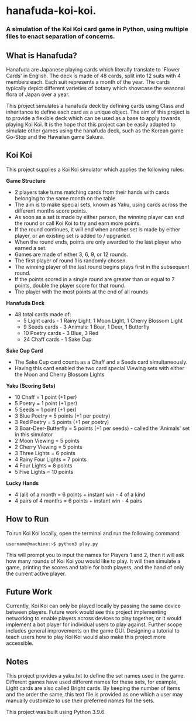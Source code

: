 # hanafuda-koi-koi. 
### A simulation of the Koi Koi card game in Python, using multiple files to enact separation of concerns.

## What is Hanafuda?
Hanafuda are Japanese playing cards which literally translate to 'Flower Cards' in English. The deck is made of 48 cards, split into 12 suits with 4 members each. Each suit represents a month of the year. The cards typically depict different varieties of botany which showcase the seasonal flora of Japan over a year. 

This project simulates a hanafuda deck by defining cards using Class and inheritance to define each card as a unique object. The aim of this project is to provide a flexible deck which can be used as a base to apply towards playing Koi Koi. It is the hope that this project can be easily adapted to simulate other games using the hanafuda deck, such as the Korean game Go-Stop and the Hawaiian game Sakura.

## Koi Koi
This project supplies a Koi Koi simulator which applies the following rules:  

**Game Structure**
* 2 players take turns matching cards from their hands with cards belonging to the same month on the table.
* The aim is to make special sets, known as Yaku, using cards across the different months score points.
* As soon as a set is made by either person, the winning player can end the round or call Koi Koi to try and earn more points.
* If the round continues, it will end when another set is made by either player, or an existing set is added to / upgraded.
* When the round ends, points are only awarded to the last player who earned a set. 
* Games are made of either 3, 6, 9, or 12 rounds.
* The first player of round 1 is randomly chosen.
* The winning player of the last round begins plays first in the subsequent round.
* If the points scored in a single round are greater than or equal to 7 points, double the player score for that round.
* The player with the most points at the end of all rounds

**Hanafuda Deck**
* 48 total cards made of:
  * 5 Light cards       - 1 Rainy Light, 1 Moon Light, 1 Cherry Blossom Light
  * 9 Seeds cards       - 3 Animals: 1 Boar, 1 Deer, 1 Butterfly
  * 10 Poetry cards     - 3 Blue, 3 Red
  * 24 Chaff cards      - 1 Sake Cup

**Sake Cup Card**
* The Sake Cup card counts as a Chaff and a Seeds card simultaneously. 
* Having this card enabled the two card special Viewing sets with either the Moon and Cherry Blossom Lights

**Yaku (Scoring Sets)**
* 10 Chaff              = 1 point (+1 per)
* 5 Poetry              = 1 point (+1 per)
* 5 Seeds               = 1 point (+1 per)
* 3 Blue Poetry         = 5 points (+1 per poetry)
* 3 Red Poetry          = 5 points (+1 per poetry)
* 3 Boar-Deer-Butterfly = 5 points (+1 per seeds) - called the 'Animals' set in this simulator
* 2 Moon Viewing        = 5 points
* 2 Cherry Viewing      = 5 points
* 3 Three Lights        = 6 points
* 4 Rainy Four Lights   = 7 points
* 4 Four Lights         = 8 points
* 5 Five Lights         = 10 points

**Lucky Hands**
* 4 (all) of a month    = 6 points + instant win - 4 of a kind
* 4 pairs of 4 months   = 6 points + instant win - 4 pairs

## How to Run
To run Koi Koi locally, open the terminal and run the following command:
````console
username@machine:~$ python3 play.py
````

This will prompt you to input the names for Players 1 and 2, then it will ask how many rounds of Koi Koi you would like to play. It will then simulate a game, printing the scores and table for both players, and the hand of only the current active player.

## Future Work
Currently, Koi Koi can only be played locally by passing the same device between players. Future work would see this project implementing networking to enable players across devices to play together, or it would implement a bot player for individual users to play against. Further scope includes general improvements on the game GUI. Designing a tutorial to teach users how to play Koi Koi would also make this project more accessible.

## Notes
This project provides a yaku.txt to define the set names used in the game. Different games have used different names for these sets, for example, Light cards are also called Bright cards. By keeping the number of items and the order the same, this text file is provided as one which a user may manually customize to use their preferred names for the sets.

This project was built using Python 3.9.6.